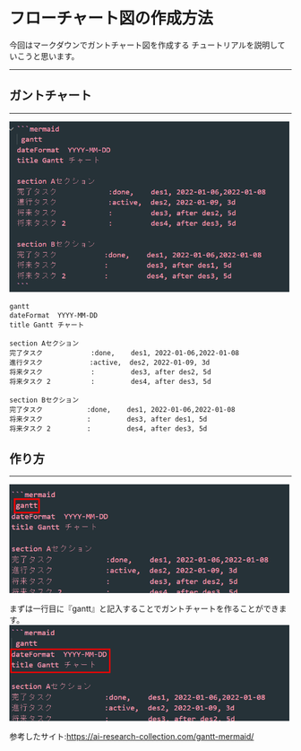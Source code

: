 # フローチャート図の作成方法

今回はマークダウンでガントチャート図を作成する
チュートリアルを説明していこうと思います。
***
## ガントチャート
***
<img src="img/aaa.png" width="500">

```mermaid
gantt
dateFormat  YYYY-MM-DD
title Gantt チャート

section Aセクション
完了タスク            :done,    des1, 2022-01-06,2022-01-08
進行タスク        　  :active,  des2, 2022-01-09, 3d
将来タスク            :         des3, after des2, 5d
将来タスク 2          :         des4, after des3, 5d

section Bセクション
完了タスク           :done,    des1, 2022-01-06,2022-01-08
将来タスク           :         des3, after des1, 5d
将来タスク 2         :         des4, after des3, 5d
```

## 作り方
***
<img src="img/bbb.png" width="500">

まずは一行目に『gantt』と記入することでガントチャートを作ることができます。
<img src="img/ccc.png" width="500">


参考したサイト:https://ai-research-collection.com/gantt-mermaid/